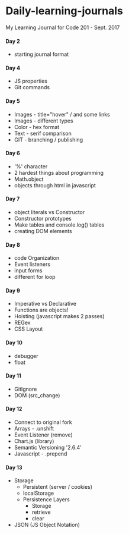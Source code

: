 # Daily-learning-journals
My Learning Journal for Code 201 - Sept. 2017

#### Day 2
- starting journal format

#### Day 4
- JS properties
- Git commands

#### Day 5
- Images - title="hover" / and some links
- Images - different types
- Color - hex format
- Text - serif comparison
- GIT - branching / publishing

#### Day 6
- '%' character
- 2 hardest things about programming
- Math.object
- objects through html in javascript

#### Day 7
- object literals vs Constructor
- Constructor prototypes
- Make tables and console.log() tables
- creating DOM elements

#### Day 8
- code Organization
- Event listeners
- input forms
- different for loop

#### Day 9
- Imperative vs Declarative
- Functions are objects!
- Hoisting (javascript makes 2 passes)
- REGex
- CSS Layout

#### Day 10
- debugger
- float

#### Day 11
- GitIgnore
- DOM (src_change)

#### Day 12
- Connect to original fork
- Arrays - .unshift
- Event Listener (remove)
- Chart.js (library)
- Semantic Versioning '2.6.4'
- Javascript - .prepend

#### Day 13
- Storage
  - Persistent (server / cookies)
  - localStorage
  - Persistence Layers
    - Storage
    - retrieve
    - clear
- JSON (JS Object Notation)
